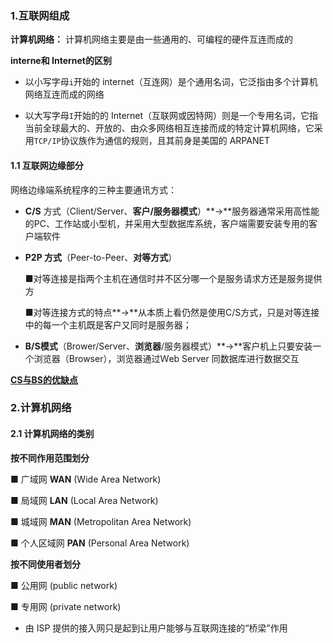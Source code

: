 

### 1.互联网组成

**计算机网络：** 计算机网络主要是由一些通用的、可编程的硬件互连而成的

**interne和 Internet的区别**

- 以小写字母`i`开始的 internet（互连网）是个通用名词，它泛指由多个计算机网络互连而成的网络

- 以大写字母`I`开始的的 Internet（互联网或因特网）则是一个专用名词，它指当前全球最大的、开放的、由众多网络相互连接而成的特定计算机网络，它采用`TCP/IP`协议族作为通信的规则，且其前身是美国的 ARPANET

#### 1.1 互联网边缘部分

网络边缘端系统程序的三种主要通讯方式：

- **C/S** 方式（Client/Server、**客户/服务器模式**）**→**服务器通常采用高性能的PC、工作站或小型机，并采用大型数据库系统，客户端需要安装专用的客户端软件

- **P2P 方式**（Peer-to-Peer、**对等方式**）
  
  ■对等连接是指两个主机在通信时并不区分哪一个是服务请求方还是服务提供方
  
  ■对等连接方式的特点**→**从本质上看仍然是使用C/S方式，只是对等连接中的每一个主机既是客户又同时是服务器；

- **B/S模式**（Brower/Server、**浏览器**/服务器模式）**→**客户机上只要安装一个浏览器（Browser），浏览器通过Ｗeb Server 同数据库进行数据交互

[**CS与BS的优缺点**](https://wenwen.sogou.com/z/q810849285.htm)

### 2.计算机网络

#### 2.1 计算机网络的类别

**按不同作用范围划分**

■ 广域网 **WAN** (Wide Area Network)

■ 局域网 **LAN** (Local Area Network)

■ 城域网 **MAN** (Metropolitan Area Network)

■ 个人区域网 **PAN** (Personal Area Network)

**按不同使用者划分**

■ 公用网 (public network)

■ 专用网 (private network)

- 由 ISP 提供的接入网只是起到让用户能够与互联网连接的“桥梁”作用


